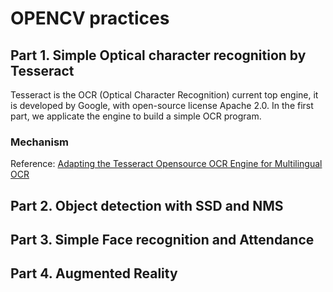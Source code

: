 # OPENCV practices 
## Part 1. Simple Optical character recognition by Tesseract
Tesseract is the OCR (Optical Character Recognition) current top engine, it is developed by Google, with open-source license Apache 2.0. In the first part, we applicate the engine to build a simple OCR program.

### Mechanism

Reference: [Adapting the Tesseract Opensource OCR Engine for Multilingual OCR](https://github.com/tesseract-ocr/docs/blob/master/MOCRadaptingtesseract2.pdf)



## Part 2. Object detection with SSD and NMS
## Part 3. Simple Face recognition and Attendance
## Part 4. Augmented Reality
